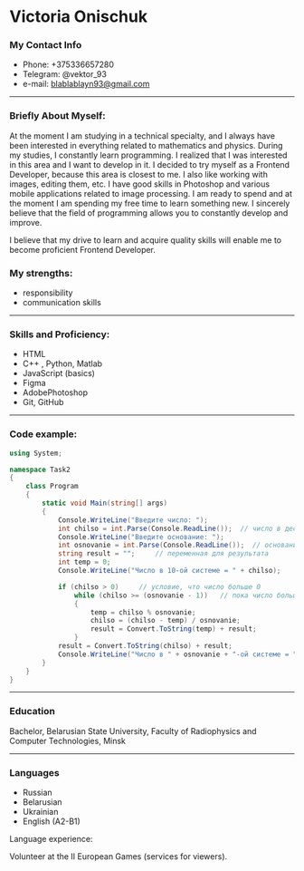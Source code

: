 Victoria Onischuk
=================
### My Contact Info ###
+ Phone: +375336657280
+ Telegram: @vektor_93
+ e-mail: blablablayn93@gmail.com
----------------------
### Briefly About Myself: ###
At the moment I am studying in a technical specialty, and I always have been interested in everything related to mathematics and physics. During my studies, I constantly learn programming. I realized that I was interested in this area and I want to develop in it. I decided to try myself as a Frontend Developer, because this area is closest to me. I also like working with images, editing them, etc. I have good skills in Photoshop and various mobile applications related to image processing. I am ready to spend and at the moment I am spending my free time to learn something new. I sincerely believe that the field of programming allows you to constantly develop and improve. 

I believe that my drive to learn and acquire quality skills will enable me to become proficient Frontend Developer.
### My strengths: ### 
+ responsibility
+ communication skills
------------------------
### Skills and Proficiency: ###
+ HTML
+ C++ , Python, Matlab
+ JavaScript (basics)
+ Figma
+ AdobePhotoshop
+ Git, GitHub
-------------------------
### Code example: ###

```c#
using System;

namespace Task2
{
    class Program
    {
        static void Main(string[] args)
        {
            Console.WriteLine("Введите число: ");
            int chilso = int.Parse(Console.ReadLine());  // число в десятичной
            Console.WriteLine("Введите основание: ");
            int osnovanie = int.Parse(Console.ReadLine());  // основание числа
            string result = "";     // переменная для результата
            int temp = 0;
            Console.WriteLine("Число в 10-ой системе = " + chilso);

            if (chilso > 0)     // условие, что число больше 0
                while (chilso >= (osnovanie - 1))   // пока число больше самого основания
                {
                    temp = chilso % osnovanie;
                    chilso = (chilso - temp) / osnovanie;
                    result = Convert.ToString(temp) + result;
                }
            result = Convert.ToString(chilso) + result;
            Console.WriteLine("Число в " + osnovanie + "-ой системе = " + result);
        }
    }
} 
```
---------------------------------
### Education
Bachelor, Belarusian State University, Faculty of Radiophysics and Computer Technologies, Minsk

-------------------
### Languages ###
+ Russian
+ Belarusian
+ Ukrainian
+ English (A2-B1)

Language experience:

Volunteer at the II European Games (services for viewers).
